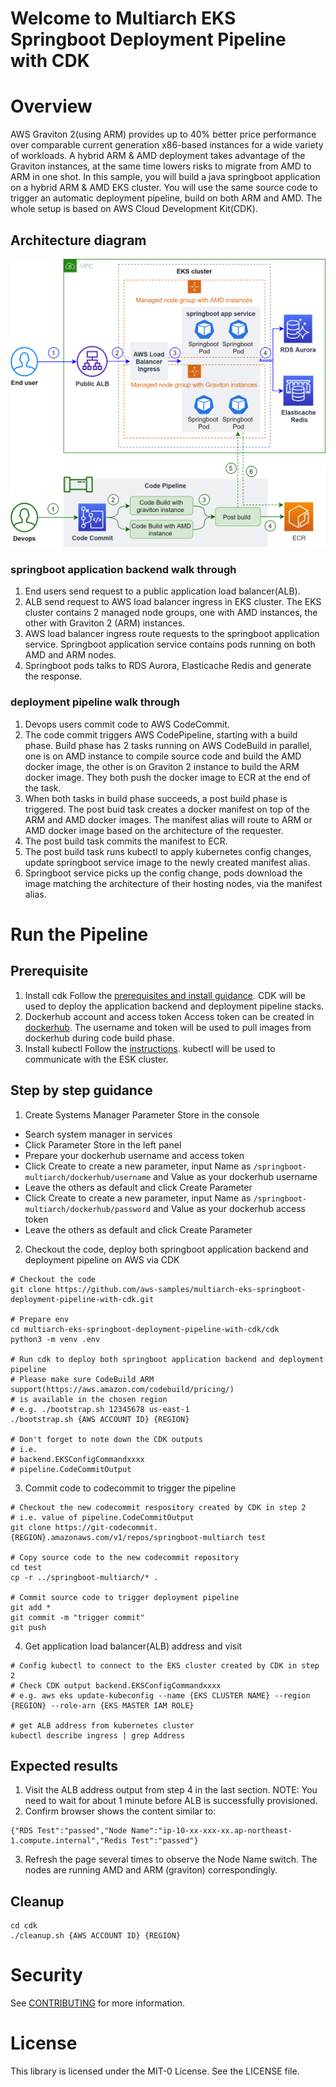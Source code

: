# Welcome to Multiarch EKS Springboot Deployment Pipeline with CDK 

# Overview
AWS Graviton 2(using ARM) provides up to 40% better price performance over comparable current generation x86-based instances for a wide variety of workloads.
A hybrid ARM & AMD deployment takes advantage of the Graviton instances, at the same time lowers risks to migrate from AMD to ARM in one shot.
In this sample, you will build a java springboot application on a hybrid ARM & AMD EKS cluster. You will use the same source code to trigger an automatic deployment pipeline, build on both ARM and AMD. The whole setup is based on AWS Cloud Development Kit(CDK). 

## Architecture diagram
![Architecture](/readme_img/architecture.png)

### springboot application backend walk through
1. End users send request to a public application load balancer(ALB).
2. ALB send request to AWS load balancer ingress in EKS cluster. The EKS cluster contains 2 managed node groups, one with AMD instances, the other with Graviton 2 (ARM) instances.
3. AWS load balancer ingress route requests to the springboot application service. Springboot application service contains pods running on both AMD and ARM nodes.
4. Springboot pods talks to RDS Aurora, Elasticache Redis and generate the response.

### deployment pipeline walk through
1. Devops users commit code to AWS CodeCommit.
2. The code commit triggers AWS CodePipeline, starting with a build phase. Build phase has 2 tasks running on AWS CodeBuild in parallel, one is on AMD instance to compile source code and build the AMD docker image, the other is on Graviton 2 instance to build the ARM docker image. They both push the docker image to ECR at the end of the task.
3. When both tasks in build phase succeeds, a post build phase is triggered. The post buid task creates a docker manifest on top of the ARM and AMD docker images. The manifest alias will route to ARM or AMD docker image based on the architecture of the requester. 
4. The post build task commits the manifest to ECR. 
5. The post build task runs kubectl to apply kubernetes config changes, update springboot service image to the newly created manifest alias.
6. Springboot service picks up the config change, pods download the image matching the architecture of their hosting nodes, via the manifest alias.

# Run the Pipeline
## Prerequisite
1. Install cdk
Follow the [prerequisites and install guidance](https://docs.aws.amazon.com/cdk/latest/guide/getting_started.html#getting_started_prerequisites). CDK will be used to deploy the application backend and deployment pipeline stacks.
2. Dockerhub account and access token
Access token can be created in [dockerhub](https://hub.docker.com/settings/security). The username and token will be used to pull images from dockerhub during code build phase.
3. Install kubectl
Follow the [instructions](https://kubernetes.io/docs/tasks/tools/install-kubectl/). kubectl will be used to communicate with the ESK cluster.

## Step by step guidance
1. Create Systems Manager Parameter Store in the console
- Search system manager in services
- Click Parameter Store in the left panel
- Prepare your dockerhub username and access token
- Click Create to create a new parameter, input Name as `/springboot-multiarch/dockerhub/username` and Value as your dockerhub username
- Leave the others as default and click Create Parameter
- Click Create to create a new parameter, input Name as `/springboot-multiarch/dockerhub/password` and Value as your dockerhub access token
- Leave the others as default and click Create Parameter


2. Checkout the code, deploy both springboot application backend and deployment pipeline on AWS via CDK
```shell
# Checkout the code
git clone https://github.com/aws-samples/multiarch-eks-springboot-deployment-pipeline-with-cdk.git

# Prepare env
cd multiarch-eks-springboot-deployment-pipeline-with-cdk/cdk
python3 -m venv .env

# Run cdk to deploy both springboot application backend and deployment pipeline
# Please make sure CodeBuild ARM support(https://aws.amazon.com/codebuild/pricing/) 
# is available in the chosen region 
# e.g. ./bootstrap.sh 12345678 us-east-1
./bootstrap.sh {AWS ACCOUNT ID} {REGION}

# Don't forget to note down the CDK outputs
# i.e.
# backend.EKSConfigCommandxxxx
# pipeline.CodeCommitOutput
```

3. Commit code to codecommit to trigger the pipeline
```shell
# Checkout the new codecommit respository created by CDK in step 2
# i.e. value of pipeline.CodeCommitOutput
git clone https://git-codecommit.{REGION}.amazonaws.com/v1/repos/springboot-multiarch test

# Copy source code to the new codecommit repository
cd test
cp -r ../springboot-multiarch/* .

# Commit source code to trigger deployment pipeline
git add *
git commit -m "trigger commit"
git push
```

4. Get application load balancer(ALB) address and visit
```shell
# Config kubectl to connect to the EKS cluster created by CDK in step 2
# Check CDK output backend.EKSConfigCommandxxxx
# e.g. aws eks update-kubeconfig --name {EKS CLUSTER NAME} --region {REGION} --role-arn {EKS MASTER IAM ROLE}

# get ALB address from kubernetes cluster
kubectl describe ingress | grep Address 
```

## Expected results
1. Visit the ALB address output from step 4 in the last section. NOTE: You need to wait for about 1 minute before ALB is successfully provisioned.
2. Confirm browser shows the content similar to:
```
{"RDS Test":"passed","Node Name":"ip-10-xx-xxx-xx.ap-northeast-1.compute.internal","Redis Test":"passed"}
```
3. Refresh the page several times to observe the Node Name switch. The nodes are running AMD and ARM (graviton) correspondingly.

## Cleanup
```shell
cd cdk
./cleanup.sh {AWS ACCOUNT ID} {REGION}
```

# Security

See [CONTRIBUTING](CONTRIBUTING.md#security-issue-notifications) for more information.

# License

This library is licensed under the MIT-0 License. See the LICENSE file.

